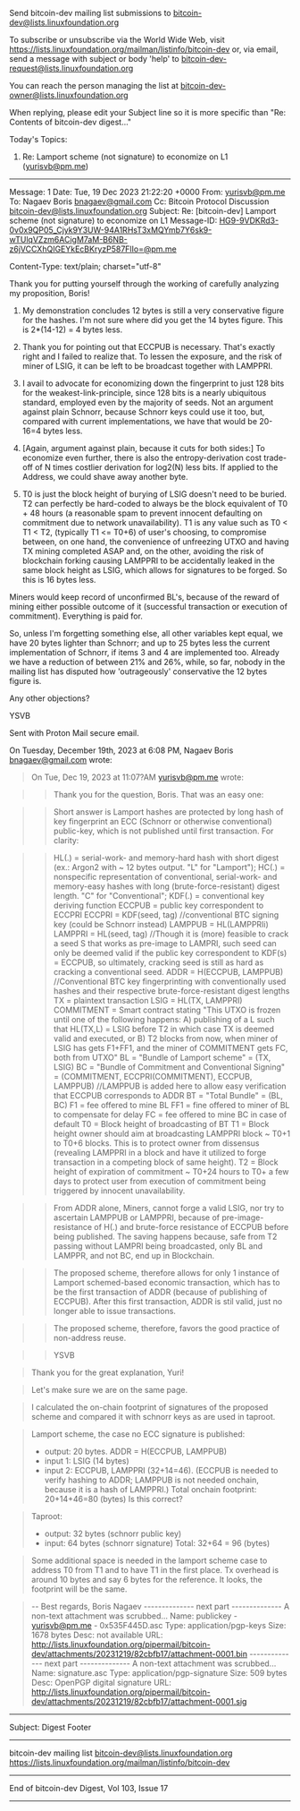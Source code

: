 Send bitcoin-dev mailing list submissions to
	bitcoin-dev@lists.linuxfoundation.org

To subscribe or unsubscribe via the World Wide Web, visit
	https://lists.linuxfoundation.org/mailman/listinfo/bitcoin-dev
or, via email, send a message with subject or body 'help' to
	bitcoin-dev-request@lists.linuxfoundation.org

You can reach the person managing the list at
	bitcoin-dev-owner@lists.linuxfoundation.org

When replying, please edit your Subject line so it is more specific
than "Re: Contents of bitcoin-dev digest..."


Today's Topics:

   1. Re: Lamport scheme (not signature) to economize on L1
      (yurisvb@pm.me)


----------------------------------------------------------------------

Message: 1
Date: Tue, 19 Dec 2023 21:22:20 +0000
From: yurisvb@pm.me
To: Nagaev Boris <bnagaev@gmail.com>
Cc: Bitcoin Protocol Discussion
	<bitcoin-dev@lists.linuxfoundation.org>
Subject: Re: [bitcoin-dev] Lamport scheme (not signature) to economize
	on L1
Message-ID:
	<HG9-9VDKRd3-0v0x9QP05_Cjyk9Y3UW-94A1RHsT3xMQYmb7Y6sk9-wTUlqVZzm6ACigM7aM-B6NB-z6jVCCXhQIGEYkEcBKryzP587FlIo=@pm.me>
	
Content-Type: text/plain; charset="utf-8"

Thank you for putting yourself through the working of carefully analyzing my proposition, Boris!

1) My demonstration concludes 12 bytes is still a very conservative figure for the hashes. I'm not sure where did you get the 14 bytes figure. This is 2*(14-12) = 4 bytes less.

2) Thank you for pointing out that ECCPUB is necessary. That's exactly right and I failed to realize that. To lessen the exposure, and the risk of miner of LSIG, it can be left to be broadcast together with LAMPPRI.

3) I avail to advocate for economizing down the fingerprint to just 128 bits for the weakest-link-principle, since 128 bits is a nearly ubiquitous standard, employed even by the majority of seeds. Not an argument against plain Schnorr, because Schnorr keys could use it too, but, compared with current implementations, we have that would be 20-16=4 bytes less.

4) [Again, argument against plain, because it cuts for both sides:] To economize even further, there is also the entropy-derivation cost trade-off of N times costlier derivation for log2(N) less bits. If applied to the Address, we could shave away another byte.

5) T0 is just the block height of burying of LSIG doesn't need to be buried. T2 can perfectly be hard-coded to always be the block equivalent of T0 + 48 hours (a reasonable spam to prevent innocent defaulting on commitment due to network unavailability). T1 is any value such as T0 < T1 < T2, (typically T1 <= T0+6) of user's choosing, to compromise between, on one hand, the convenience of unfreezing UTXO and having TX mining completed ASAP and, on the other, avoiding the risk of blockchain forking causing LAMPPRI to be accidentally leaked in the same block height as LSIG, which allows for signatures to be forged. So this is 16 bytes less.

Miners would keep record of unconfirmed BL's, because of the reward of mining either possible outcome of it (successful transaction or execution of commitment). Everything is paid for.

So, unless I'm forgetting something else, all other variables kept equal, we have 20 bytes lighter than Schnorr; and up to 25 bytes less the current implementation of Schnorr, if items 3 and 4 are implemented too. Already we have a reduction of between 21% and 26%, while, so far, nobody in the mailing list has disputed how 'outrageously' conservative the 12 bytes figure is.

Any other objections?

YSVB

Sent with Proton Mail secure email.

On Tuesday, December 19th, 2023 at 6:08 PM, Nagaev Boris <bnagaev@gmail.com> wrote:


> On Tue, Dec 19, 2023 at 11:07?AM yurisvb@pm.me wrote:
> 

> > Thank you for the question, Boris. That was an easy one:
> > 

> > Short answer is Lamport hashes are protected by long hash of key fingerprint an ECC (Schnorr or otherwise conventional) public-key, which is not published until first transaction. For clarity:
> > 

> > HL(.) = serial-work- and memory-hard hash with short digest (ex.: Argon2 with ~ 12 bytes output. "L" for "Lamport");
> > HC(.) = nonspecific representation of conventional, serial-work- and memory-easy hashes with long (brute-force-resistant) digest length. "C" for "Conventional";
> > KDF(.) = conventional key deriving function
> > ECCPUB = public key correspondent to ECCPRI
> > ECCPRI = KDF(seed, tag) //conventional BTC signing key (could be Schnorr instead)
> > LAMPPUB = HL(LAMPPRIi)
> > LAMPPRI = HL(seed, tag) //Though it is (more) feasible to crack a seed S that works as pre-image to LAMPRI, such seed can only be deemed valid if the public key correspondent to KDF(s) = ECCPUB, so ultimately, cracking seed is still as hard as cracking a conventional seed.
> > ADDR = H(ECCPUB, LAMPPUB) //Conventional BTC key fingerprinting with conventionally used hashes and their respective brute-force-resistant digest lengths
> > TX = plaintext transaction
> > LSIG = HL(TX, LAMPPRI)
> > COMMITMENT = Smart contract stating "This UTXO is frozen until one of the following happens: A) publishing of a L such that HL(TX,L) = LSIG before T2 in which case TX is deemed valid and executed, or B) T2 blocks from now, when miner of LSIG has gets F1+FF1, and the miner of COMMITMENT gets FC, both from UTXO"
> > BL = "Bundle of Lamport scheme" = (TX, LSIG)
> > BC = "Bundle of Commitment and Conventional Signing" = (COMMITMENT, ECCPRI(COMMITMENT), ECCPUB, LAMPPUB) //LAMPPUB is added here to allow easy verification that ECCPUB corresponds to ADDR
> > BT = "Total Bundle" = (BL, BC)
> > F1 = fee offered to mine BL
> > FF1 = fine offered to miner of BL to compensate for delay
> > FC = fee offered to mine BC in case of default
> > T0 = Block height of broadcasting of BT
> > T1 = Block height owner should aim at broadcasting LAMPPRI block ~ T0+1 to T0+6 blocks. This is to protect owner from dissensus (revealing LAMPPRI in a block and have it utilized to forge transaction in a competing block of same height).
> > T2 = Block height of expiration of commitment ~ T0+24 hours to T0+ a few days to protect user from execution of commitment being triggered by innocent unavailability.
> > 

> > From ADDR alone, Miners, cannot forge a valid LSIG, nor try to ascertain LAMPPUB or LAMPPRI, because of pre-image-resistance of H(.) and brute-force resistance of ECCPUB before being published. The saving happens because, safe from T2 passing without LAMPRI being broadcasted, only BL and LAMPPR, and not BC, end up in Blockchain.
> > 

> > The proposed scheme, therefore allows for only 1 instance of Lamport schemed-based economic transaction, which has to be the first transaction of ADDR (because of publishing of ECCPUB). After this first transaction, ADDR is stil valid, just no longer able to issue transactions.
> > 

> > The proposed scheme, therefore, favors the good practice of non-address reuse.
> > 

> > YSVB
> 

> 

> Thank you for the great explanation, Yuri!
> 

> Let's make sure we are on the same page.
> 

> I calculated the on-chain footprint of signatures of the proposed
> scheme and compared it with schnorr keys as are used in taproot.
> 

> Lamport scheme, the case no ECC signature is published:
> - output: 20 bytes. ADDR = H(ECCPUB, LAMPPUB)
> - input 1: LSIG (14 bytes)
> - input 2: ECCPUB, LAMPPRI (32+14=46). (ECCPUB is needed to verify
> hashing to ADDR; LAMPPUB is not needed onchain, because it is a hash
> of LAMPPRI.)
> Total onchain footprint: 20+14+46=80 (bytes)
> Is this correct?
> 

> Taproot:
> - output: 32 bytes (schnorr public key)
> - input: 64 bytes (schnorr signature)
> Total: 32+64 = 96 (bytes)
> 

> Some additional space is needed in the lamport scheme case to address
> T0 from T1 and to have T1 in the first place. Tx overhead is around 10
> bytes and say 6 bytes for the reference. It looks, the footprint will
> be the same.
> 

> 

> 

> --
> Best regards,
> Boris Nagaev
-------------- next part --------------
A non-text attachment was scrubbed...
Name: publickey - yurisvb@pm.me - 0x535F445D.asc
Type: application/pgp-keys
Size: 1678 bytes
Desc: not available
URL: <http://lists.linuxfoundation.org/pipermail/bitcoin-dev/attachments/20231219/82cbfb17/attachment-0001.bin>
-------------- next part --------------
A non-text attachment was scrubbed...
Name: signature.asc
Type: application/pgp-signature
Size: 509 bytes
Desc: OpenPGP digital signature
URL: <http://lists.linuxfoundation.org/pipermail/bitcoin-dev/attachments/20231219/82cbfb17/attachment-0001.sig>

------------------------------

Subject: Digest Footer

_______________________________________________
bitcoin-dev mailing list
bitcoin-dev@lists.linuxfoundation.org
https://lists.linuxfoundation.org/mailman/listinfo/bitcoin-dev


------------------------------

End of bitcoin-dev Digest, Vol 103, Issue 17
********************************************
